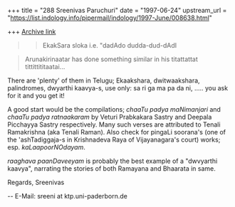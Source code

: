 +++
title = "288 Sreenivas Paruchuri"
date = "1997-06-24"
upstream_url = "https://list.indology.info/pipermail/indology/1997-June/008638.html"

+++
[Archive link](https://list.indology.info/pipermail/indology/1997-June/008638.html)

> >EkakSara sloka i.e. "dadAdo dudda-dud-dAdI

> Arunakirinaatar has done something similar in his
>       titattattat tittittititaatai...

There are 'plenty' of them in Telugu; Ekaakshara, dwitwaakshara, palindromes,
dwyarthi kaavya-s, use only: sa ri ga ma pa da ni, ..... you ask for it and
you get it!

A good start would be the compilations; _chaaTu padya maNimanjari_ and
_chaaTu padya ratnaakaram_ by  Veturi Prabkakara Sastry and Deepala Picchayya
Sastry respectively. Many such verses are attributed to Tenali Ramakrishna 
(aka Tenali Raman). Also check for pingaLi soorana's  (one of the 
'ashTadiggaja-s in Krishnadeva Raya of Vijayanagara's court) works; 
esp. _kaLaapoorNOdayam_.

_raaghava paanDaveeyam_ is probably the best example of a "dwvyarthi kaavya",
narrating the stories of both Ramayana and Bhaarata in same.

Regards,
Sreenivas

-- 
E-Mail: sreeni at ktp.uni-paderborn.de





